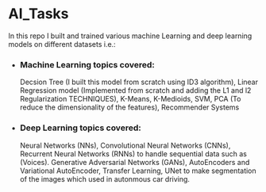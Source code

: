 # AI_Tasks
In this repo I built and trained various machine Learning and deep learning models on different datasets i.e.: 
- ### Machine Learning topics covered:
  Decsion Tree (I built this model from scratch using ID3 algorithm), Linear Regression model (Implemented from scratch and adding the L1 and l2
  Regularization TECHNIQUES), K-Means, K-Medioids, SVM, PCA (To reduce the dimensionality of the features), Recommender Systems
- ### Deep Learning topics covered:
  Neural Networks (NNs), Convolutional Neural Networks (CNNs), Recurrent Neural Networks (RNNs) to handle sequential data such as
  (Voices). Generative Adversarial Networks (GANs), AutoEncoders and Variational AutoEncoder, Transfer Learning, UNet to make segmentation of the images   which used in autonmous car driving.
